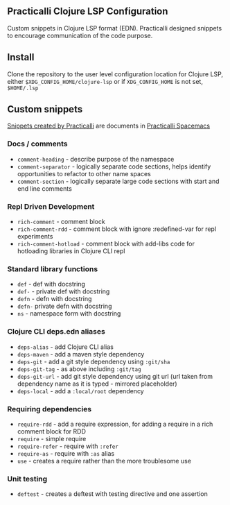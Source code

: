 ## Practicalli Clojure LSP Configuration

Custom snippets in Clojure LSP format (EDN).  Practicalli designed snippets to encourage communication of the code purpose.

## Install

Clone the repository to the user level configuration location for Clojure LSP, either `$XDG_CONFIG_HOME/clojure-lsp` or if `XDG_CONFIG_HOME` is not set, `$HOME/.lsp`


## Custom snippets

[Snippets created by Practicalli](https://practical.li/spacemacs/snippets/clojure-lsp/practicalli-snippets.html) are documents in [Practicalli Spacemacs](https://practical.li/spacemacs/snippets/clojure-lsp/practicalli-snippets.html)


### Docs / comments
* `comment-heading` - describe purpose of the namespace
* `comment-separator` - logically separate code sections, helps identify opportunities to refactor to other name spaces
* `comment-section` - logically separate large code sections with start and end line comments

### Repl Driven Development
* `rich-comment` - comment block
* `rich-comment-rdd` - comment block with ignore :redefined-var for repl experiments
* `rich-comment-hotload` - comment block with add-libs code for hotloading libraries in Clojure CLI repl

### Standard library functions
* `def` - def with docstring
* `def-` - private def with docstring
* `defn` - defn with docstring
* `defn-` private defn with docstring
* `ns` - namespace form with docstring

### Clojure CLI deps.edn aliases
* `deps-alias` - add Clojure CLI alias
* `deps-maven` - add a maven style dependency
* `deps-git` - add a git style dependency using `:git/sha`
* `deps-git-tag` - as above including `:git/tag`
* `deps-git-url` - add git style dependency using git url (url taken from dependency name as it is typed - mirrored placeholder)
* `deps-local` - add a `:local/root` dependency

### Requiring dependencies
* `require-rdd` - add a require expression, for adding a require in a rich comment block for RDD
* `require` - simple require
* `require-refer` - require with `:refer`
* `require-as` - require with `:as` alias
* `use` - creates a require rather than the more troublesome use

### Unit testing
* `deftest` - creates a deftest with testing directive and one assertion
